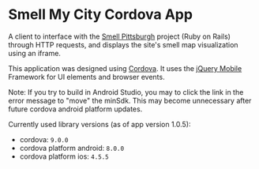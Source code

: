 Smell My City Cordova App
============================

A client to interface with the [Smell Pittsburgh](https://github.com/CMU-CREATE-Lab/smell-pittsburgh-rails) project (Ruby on Rails) through HTTP requests, and displays the site's smell map visualization using an iframe.

This application was designed using [Cordova](https://cordova.apache.org/). It uses the [jQuery Mobile](https://jquerymobile.com/) Framework for UI elements and browser events.

Note: If you try to build in Android Studio, you may to click the link in the error message to "move" the minSdk. This may become unnecessary after future cordova android platform updates.

Currently used library versions (as of app version 1.0.5):
- cordova: `9.0.0`
- cordova platform android: `8.0.0`
- cordova platform ios: `4.5.5`
